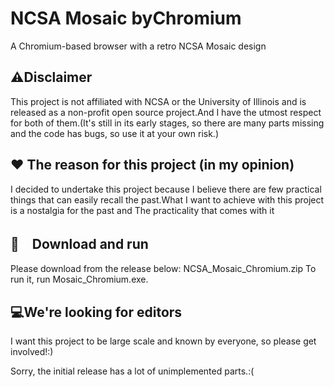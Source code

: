 # NCSA Mosaic byChromium
A Chromium-based browser with a retro NCSA Mosaic design

## ⚠️Disclaimer
This project is not affiliated with NCSA or the University of Illinois and is released as a non-profit open source project.And I have the utmost respect for both of them.(It's still in its early stages, so there are many parts missing and the code has bugs, so use it at your own risk.)

## ♥ The reason for this project (in my opinion)
I decided to undertake this project because I believe there are few practical things that can easily recall the past.What I want to achieve with this project is a nostalgia for the past and The practicality that comes with it

## 🛜　Download and run
Please download from the release below: NCSA_Mosaic_Chromium.zip To run it, run Mosaic_Chromium.exe.

## 💻We're looking for editors
I want this project to be large scale and known by everyone, so please get involved!:)

Sorry, the initial release has a lot of unimplemented parts.:(



